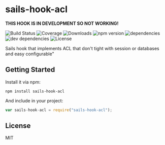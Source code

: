 # sails-hook-acl

**THIS HOOK IS IN DEVELOPMENT SO NOT WORKING!**

![Build Status](https://img.shields.io/travis/ghaiklor/sails-hook-acl.svg) ![Coverage](https://img.shields.io/coveralls/ghaiklor/sails-hook-acl.svg) ![Downloads](https://img.shields.io/npm/dm/sails-hook-acl.svg) ![npm version](https://img.shields.io/npm/v/sails-hook-acl.svg) ![dependencies](https://img.shields.io/david/ghaiklor/sails-hook-acl.svg) ![dev dependencies](https://img.shields.io/david/dev/ghaiklor/sails-hook-acl.svg) ![License](https://img.shields.io/npm/l/sails-hook-acl.svg)

Sails hook that implements ACL that don&#39;t tight with session or databases and easy configurable&#34;

## Getting Started

Install it via npm:

```shell
npm install sails-hook-acl
```

And include in your project:

```javascript
var sails-hook-acl = require("sails-hook-acl");
```

## License

MIT
